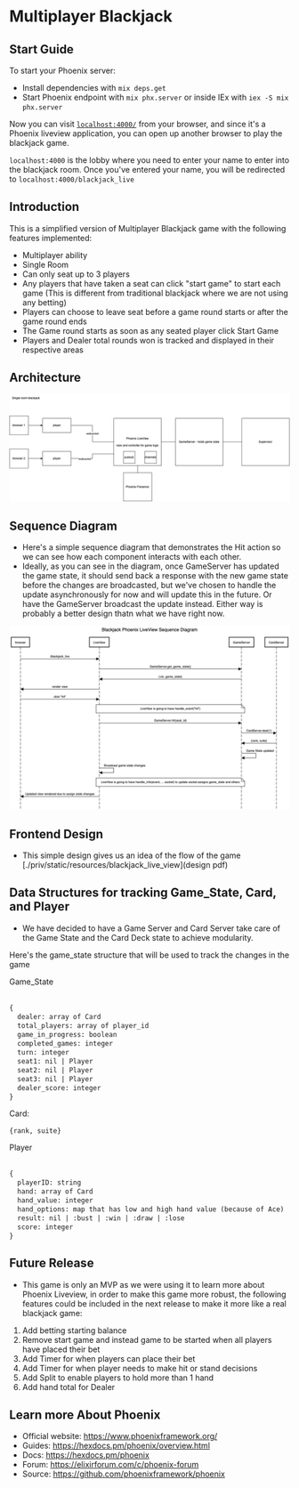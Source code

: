 # Multiplayer Blackjack

## Start Guide

To start your Phoenix server:

  * Install dependencies with `mix deps.get`
  * Start Phoenix endpoint with `mix phx.server` or inside IEx with `iex -S mix phx.server`

Now you can visit [`localhost:4000/`](http://localhost:4000) from your browser, and since it's a Phoenix liveview application, you can open up another browser to play the blackjack game.

`localhost:4000` is the lobby where you need to enter your name to enter into the blackjack room. Once you've entered your name, you will be redirected to `localhost:4000/blackjack_live`

## Introduction

This is a simplified version of Multiplayer Blackjack game with the following features implemented:

* Multiplayer ability
* Single Room
* Can only seat up to 3 players
* Any players that have taken a seat can click "start game" to start each game (This is different from traditional blackjack where we are not using any betting)
* Players can choose to leave seat before a game round starts or after the game round ends
* The Game round starts as soon as any seated player click Start Game
* Players and Dealer total rounds won is tracked and displayed in their respective areas

## Architecture

![link](./priv/static/images/blackjack_liveview_architecture.png)

## Sequence Diagram
* Here's a simple sequence diagram that demonstrates the Hit action so we can see how each component interacts with each other. 
* Ideally, as you can see in the diagram, once GameServer has updated the game state, it should send back a response with the new game state before the changes are broadcasted, but we've chosen to handle the update asynchronously for now and will update this in the future. Or have the GameServer broadcast the update instead. Either way is probably a better design thatn what we have right now. 

![link](./priv/static/images/blackjack_liveview_hit_sequence_diagram.png)

## Frontend Design

* This simple design gives us an idea of the flow of the game
[./priv/static/resources/blackjack_live_view](design pdf)

## Data Structures for tracking Game_State, Card, and Player

* We have decided to have a Game Server and Card Server take care of the Game State and the Card Deck state to achieve modularity.

Here's the game_state structure that will be used to track the changes in the game

Game_State

```

{
  dealer: array of Card 
  total_players: array of player_id
  game_in_progress: boolean
  completed_games: integer 
  turn: integer
  seat1: nil | Player
  seat2: nil | Player
  seat3: nil | Player
  dealer_score: integer
}

```

Card:

```
{rank, suite}

```

Player

```

{
  playerID: string
  hand: array of Card
  hand_value: integer
  hand_options: map that has low and high hand value (because of Ace)
  result: nil | :bust | :win | :draw | :lose
  score: integer
}

```

## Future Release

* This game is only an MVP as we were using it to learn more about Phoenix Liveview, in order to make this game more robust, the following features could be included in the next release to make it more like a real blackjack game:

1. Add betting starting balance
2. Remove start game and instead game to be started when all players have placed their bet
3. Add Timer for when players can place their bet
4. Add Timer for when player needs to make hit or stand decisions
5. Add Split to enable players to hold more than 1 hand
6. Add hand total for Dealer

## Learn more About Phoenix

  * Official website: https://www.phoenixframework.org/
  * Guides: https://hexdocs.pm/phoenix/overview.html
  * Docs: https://hexdocs.pm/phoenix
  * Forum: https://elixirforum.com/c/phoenix-forum
  * Source: https://github.com/phoenixframework/phoenix


